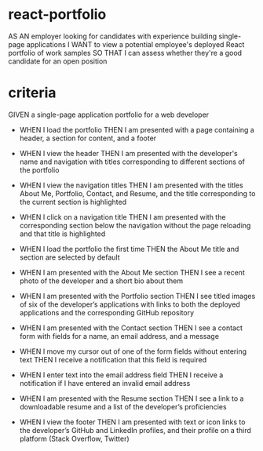 # react-portfolio

AS AN employer looking for candidates with experience building single-page applications
I WANT to view a potential employee's deployed React portfolio of work samples
SO THAT I can assess whether they're a good candidate for an open position

# criteria

GIVEN a single-page application portfolio for a web developer
- WHEN I load the portfolio
THEN I am presented with a page containing a header, a section for content, and a footer

- WHEN I view the header
THEN I am presented with the developer's name and navigation with titles corresponding to different sections of the portfolio
- WHEN I view the navigation titles
THEN I am presented with the titles About Me, Portfolio, Contact, and Resume, and the title corresponding to the current section is highlighted
- WHEN I click on a navigation title
THEN I am presented with the corresponding section below the navigation without the page reloading and that title is highlighted
- WHEN I load the portfolio the first time
THEN the About Me title and section are selected by default
- WHEN I am presented with the About Me section
THEN I see a recent photo of the developer and a short bio about them
- WHEN I am presented with the Portfolio section
THEN I see titled images of six of the developer’s applications with links to both the deployed applications and the corresponding GitHub repository
- WHEN I am presented with the Contact section
THEN I see a contact form with fields for a name, an email address, and a message
- WHEN I move my cursor out of one of the form fields without entering text
THEN I receive a notification that this field is required
- WHEN I enter text into the email address field
THEN I receive a notification if I have entered an invalid email address
- WHEN I am presented with the Resume section
THEN I see a link to a downloadable resume and a list of the developer’s proficiencies
- WHEN I view the footer
THEN I am presented with text or icon links to the developer’s GitHub and LinkedIn profiles, and their profile on a third platform (Stack Overflow, Twitter)
